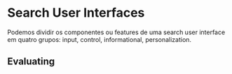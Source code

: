 # Search User Interfaces

Podemos dividir os componentes ou features de uma search user interface em quatro grupos: input, control, informational, personalization.

## Evaluating

